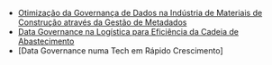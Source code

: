 - [Otimização da Governança de Dados na Indústria de Materiais de Construção através da Gestão de Metadados](https://github.com/guilhasn/GSD/blob/main/PGSD/Exemplos/Streamlining%20Data%20Governance%20in%20the%20Building%20Material%20Industry%20through%20Metadata%20Management.md)
- [Data Governance na Logística para Eficiência da Cadeia de Abastecimento](https://github.com/guilhasn/GSD/blob/7914f5a4fd760f29b37d457780f6720307d4b9c7/PGSD/Exemplos/DG%20%20na%20Log%C3%ADstica%20para%20Efici%C3%AAncia%20da%20Cadeia%20de%20Abastecimento.md)
- [Data Governance numa Tech em Rápido Crescimento] 
